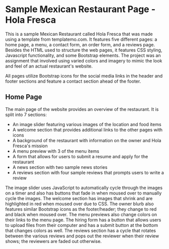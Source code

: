 # Sample Mexican Restaurant Page - Hola Fresca
This is a sample Mexican Restaurant called Hola Fresca that was made using a template from templatemo.com. It features five different pages: a home page, a menu, a contact form, an order form, and a reviews page. Besides the HTML used to structure the web pages, it features CSS styling, Javascript functionality, and some Bootstrap elements. The project was an assignment that involved using varied colors and imagery to mimic the look and feel of an actual restaurant's website.

All pages utilize Bootstrap icons for the social media links in the header and footer sections and feature a contact section ahead of the footer. 

## Home Page 
The main page of the website provides an overview of the restaurant. It is split into 7 sections: 
  * An image slider featuring various images of the location and food items
  * A welcome section that provides additional links to the other pages with icons
  * A background of the restaurant with information on the owner and Hola Fresca's mission
  * A menu preview with 3 of the menu items
  * A form that allows for users to submit a resume and apply for the restaurant
  * A news section with two sample news stories
  * A reviews section with four sample reviews that prompts users to write a review

The image slider uses JavaScript to automatically cycle through the images on a timer and also has buttons that fade in when moused over to manually cycle the images. The welcome section has images that shrink and are highlighted in red when moused over due to CSS. The owner blurb also features similar Bootstrap icons as the footer/header; they change to red and black when moused over. The menu previews also change colors on their links to the menu page. The hiring form has a button that allows users to upload files from their computer and has a submit button at the bottom that changes colors as well. The reviews section has a cycle that rotates between the various reviews and pops out the reviewer when their review shows; the reviewers are faded out otherwise. 

  
